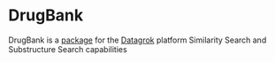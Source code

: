 # DrugBank

DrugBank is a [package](https://datagrok.ai/help/develop/develop#packages) for the [Datagrok](https://datagrok.ai)
platform Similarity Search and Substructure Search capabilities